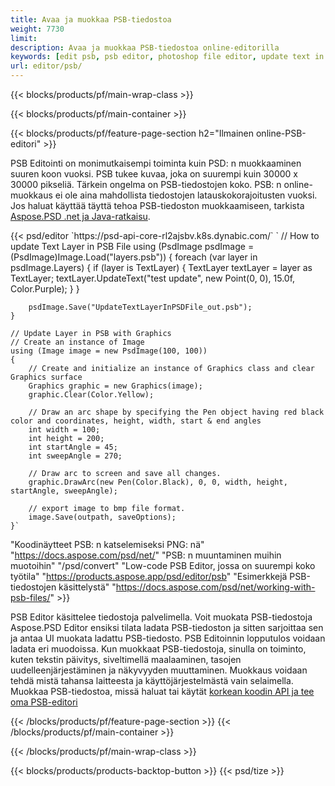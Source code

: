 ```yaml
---
title: Avaa ja muokkaa PSB-tiedostoa
weight: 7730
limit: 
description: Avaa ja muokkaa PSB-tiedostoa online-editorilla
keywords: [edit psb, psb editor, photoshop file editor, update text in psb, update psb, open psb, update text in psb]
url: editor/psb/
---
```


{{< blocks/products/pf/main-wrap-class >}}

{{< blocks/products/pf/main-container >}}

{{< blocks/products/pf/feature-page-section h2="Ilmainen online-PSB-editori" >}}
<p>PSB Editointi on monimutkaisempi toiminta kuin PSD: n muokkaaminen suuren koon vuoksi. PSB tukee kuvaa, joka on suurempi kuin 30000 x 30000 pikseliä. Tärkein ongelma on PSB-tiedostojen koko. PSB: n online-muokkaus ei ole aina mahdollista tiedostojen latauskokorajoitusten vuoksi. Jos haluat käyttää täyttä tehoa PSB-tiedoston muokkaamiseen, tarkista <a href="/psd/{{< lang-code >}}">Aspose.PSD .net ja Java-ratkaisu</a>. </p>
{{< psd/editor `https://psd-api-core-rl2ajsbv.k8s.dynabic.com/` 
`	// How to update Text Layer in PSB File
	using (PsdImage psdImage = (PsdImage)Image.Load("layers.psb"))
  	{
		foreach (var layer in psdImage.Layers)
		{
			if (layer is TextLayer)
			{
				TextLayer textLayer = layer as TextLayer;
				textLayer.UpdateText("test update", new Point(0, 0), 15.0f, Color.Purple);
			}
		}

		psdImage.Save("UpdateTextLayerInPSDFile_out.psb");
	}
	
	// Update Layer in PSB with Graphics
	// Create an instance of Image
	using (Image image = new PsdImage(100, 100))
	{
		// Create and initialize an instance of Graphics class and clear Graphics surface
		Graphics graphic = new Graphics(image);
		graphic.Clear(Color.Yellow);

		// Draw an arc shape by specifying the Pen object having red black color and coordinates, height, width, start & end angles                 
		int width = 100;
		int height = 200;
		int startAngle = 45;
		int sweepAngle = 270;

		// Draw arc to screen and save all changes.
		graphic.DrawArc(new Pen(Color.Black), 0, 0, width, height, startAngle, sweepAngle);

		// export image to bmp file format.
		image.Save(outpath, saveOptions);
	}` 
"Koodinäytteet PSB: n katselemiseksi PNG: nä"  "https://docs.aspose.com/psd/net/" 
"PSB: n muuntaminen muihin muotoihin"  "/psd/convert" 
"Low-code PSB Editor, jossa on suurempi koko työtila" "https://products.aspose.app/psd/editor/psb" 
"Esimerkkejä PSB-tiedostojen käsittelystä" "https://docs.aspose.com/psd/net/working-with-psb-files/" >}}
<p>PSB Editor käsittelee tiedostoja palvelimella. Voit muokata PSB-tiedostoja Aspose.PSD Editor ensiksi tilata ladata PSB-tiedoston ja sitten sarjoittaa sen ja antaa UI muokata ladattu PSB-tiedosto. PSB Editoinnin lopputulos voidaan ladata eri muodoissa. Kun muokkaat PSB-tiedostoja, sinulla on toiminto, kuten tekstin päivitys, siveltimellä maalaaminen, tasojen uudelleenjärjestäminen ja näkyvyyden muuttaminen. Muokkaus voidaan tehdä mistä tahansa laitteesta ja käyttöjärjestelmästä vain selaimella. Muokkaa PSB-tiedostoa, missä haluat tai käytät <a href="https://docs.aspose.com/psd/net/working-with-psb-files/">korkean koodin API ja tee oma PSB-editori</a></p>

{{< /blocks/products/pf/feature-page-section >}}
{{< /blocks/products/pf/main-container >}}


{{< /blocks/products/pf/main-wrap-class >}}

{{< blocks/products/products-backtop-button >}}
{{< psd/tize >}}
